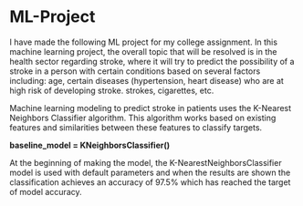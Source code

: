 # ML-Project

I have made the following ML project for my college assignment. In this machine learning project, the overall topic that will be resolved is in the health sector regarding stroke, where it will try to predict the possibility of a stroke in a person with certain conditions based on several factors including: age, certain diseases (hypertension, heart disease) who are at high risk of developing stroke. strokes, cigarettes, etc.

Machine learning modeling to predict stroke in patients uses the K-Nearest Neighbors Classifier algorithm. This algorithm works based on existing features and similarities between these features to classify targets.

**baseline_model = KNeighborsClassifier()**

At the beginning of making the model, the K-NearestNeighborsClassifier model is used with default parameters and when the results are shown the classification achieves an accuracy of 97.5% which has reached the target of model accuracy.
